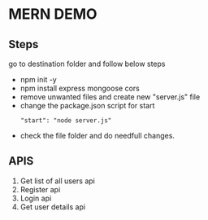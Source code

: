 # MERN DEMO

## Steps

go to destination folder and follow below steps

- npm init -y
- npm install express mongoose cors
- remove unwanted files and create new "server.js" file
- change the package.json script for start
    ```
    "start": "node server.js"
    ```
- check the file folder and do needfull changes.

## APIS

1. Get list of all users api
2. Register api
3. Login api
4. Get user details api

